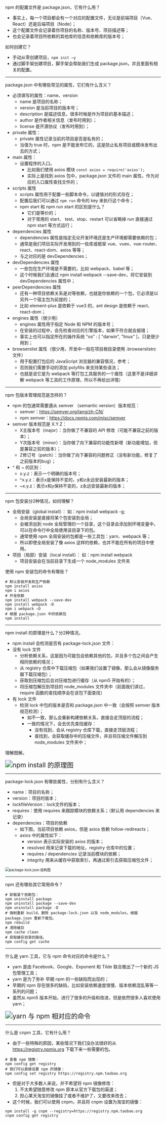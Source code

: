 npm 的配置文件是 package.json，它有什么用？

- 事实上，每一个项目都会有一个对应的配置文件，无论是前端项目（Vue、React）还是后端项目（Node）；
- 这个配置文件会记录着你项目的名称、版本号、项目描述等；
- 也会记录着项目所依赖的其他库的信息和依赖库的版本号；

如何创建它？

- 手动从零创建项目，`npm init –y`
- 通过脚手架创建项目，脚手架会帮助我们生成 package.json，并且里面有相关的配置。

-----

package.json 中有哪些常见的属性，它们有什么含义？

- 必须填写的属性：name、version
	- name 是项目的名称；
	- version 是当前项目的版本号；
	- description 是描述信息，很多时候是作为项目的基本描述；
	- author 是作者相关信息（发布时用到）；
	- license 是开源协议（发布时用到）；
- private 属性：
	- private 属性记录当前的项目是否是私有的；
	- 当值为 true 时，npm 是不能发布它的，这是防止私有项目或模块发布出去的方式；
- main 属性：
	- 设置程序的入口。
		- 比如我们使用 axios 模块 `const axios = require('axios');`
		- 实际上是找到 axios 包中，package.json 文件的 main 属性，作为对应的入口属性查找文件的；
- scripts 属性
	- scripts 属性用于配置一些脚本命令，以键值对的形式存在；
	- 配置后我们可以通过 `npm run` 命令的 key 来执行这个命令；
	- npm start 和 npm run start 的区别是什么？
		- 它们是等价的；
		- 对于常用的 start、 test、stop、restart 可以省略掉 run 直接通过 npm start 等方式运行；
- dependencies 属性
	- dependencies 属性是指定无论开发环境还是生产环境都需要依赖的包；
	- 通常是我们项目实际开发用到的一些库或框架 vue、vuex、vue-router、react、react-dom、axios 等等；
	- 与之对应的是 devDependencies；
- devDependencies 属性
	- 一些包在生产环境是不需要的，比如 webpack、babel 等；
	- 这个时候我们会通过 npm install webpack --save-dev，将它安装到 devDependencies 属性中；
- peerDependencies 属性
	- 还有一种项目依赖关系是对等依赖，也就是你依赖的一个包，它必须是以另外一个宿主包为前提的；
	- 比如 element-plus 是依赖于 vue3 的，ant design 是依赖于 react、react-dom；
- engines 属性（很少用）
	- engines 属性用于指定 Node 和 NPM 的版本号；
	- 在安装的过程中，会先检查对应的引擎版本，如果不符合就会报错；
	- 事实上也可以指定所在的操作系统 "os" : [ "darwin", "linux" ]，只是很少用到；
- browserslist 属性（很少用，开发中一般在项目根目录使用 .browserslistrc 文件）
	- 用于配置打包后的 JavaScript 浏览器的兼容情况，参考；
	- 否则我们需要手动的添加 polyfills 来支持某些语法；
	- 也就是说它是为 webpack 等打包工具服务的一个属性（这里不是详细讲解 webpack 等工具的工作原理，所以不再给出详情）

-----

npm 包版本管理规范是怎样的？

- npm 的包通常需要遵从 semver （semantic version）版本规范：
	- semver：https://semver.org/lang/zh-CN/
	- npm semver：https://docs.npmjs.com/misc/semver
- semver 版本规范是 X.Y.Z：
	- X主版本号（major）：当你做了不兼容的 API 修改（可能不兼容之前的版本）；
	- Y次版本号（minor）：当你做了向下兼容的功能性新增（新功能增加，但是兼容之前的版本）；
	- Z修订号（patch）：当你做了向下兼容的问题修正（没有新功能，修复了之前版本的bug）；
-  ^ 和 ~ 的区别：
	- x.y.z：表示一个明确的版本号；
	- ^x.y.z：表示x是保持不变的，y和z永远安装最新的版本；
	- ~x.y.z：表示x和y保持不变的，z永远安装最新的版本；

-----

npm 包安装分2种情况，如何理解？

- 全局安装（global install）： 如：npm install webpack -g;
	- 全局安装是直接将某个包安装到全局；
	- 会被添加到 node 全局管理的一个目录，这个目录会添加到环境变量中，可以在命令行中全局使用该目录下的包。
	- 通常使用 npm 全局安装的包都是一些工具包：yarn、webpack 等；
	- 所以即使全局安装了像 axios 这样的依赖，也并不能在所有的项目中使用。
- 项目（局部）安装（local install）： 如：npm install webpack
	- 项目安装会在当前目录下生成一个 node_modules 文件夹

使用 npm 安装包的命令有哪些？

```shell
# 默认安装开发和生产依赖
npm install axios
npm i axios
# 开发依赖
npm install webpack --save-dev
npm install webpack -D
npm i webpack –D
# 根据 package.json 中的依赖包
npm install
```

-----

npm install 的原理是什么？分2种情况。

- npm install 会检测是否有 package-lock.json 文件：
- 没有 lock 文件
	- 分析依赖关系，这是因为可能包会依赖其他的包，并且多个包之间会产生相同依赖的情况；
	- 从 registry 仓库中下载压缩包（如果我们设置了镜像，那么会从镜像服务器下载压缩包）；
	- 获取到压缩包后会对压缩包进行缓存（从 npm5 开始有的）；
	- 将压缩包解压到项目的 node_modules 文件夹中（前面我们讲过，require 函数的查找顺序会在该包下面查找）
- 有 lock 文件
	- 检测 lock 中包的版本是否和 package.json 中一致（会按照 semver 版本规范检测）；
		- 如不一致，那么会重新构建依赖关系，直接会走顶层的流程；
		- 一致的情况下，会去优先查找缓存：
			- 没有找到，会从 registry 仓库下载，直接走顶层流程；
			- 查找到，会获取缓存中的压缩文件，并且将压缩文件解压到 node_modules 文件夹中；

理解图解。

<img src="NodeAssets/npm install 的原理图.jpg" alt="npm install 的原理图" style="zoom:150%;" />

-----

package-lock.json 有哪些属性，分别有什么含义？

- name：项目的名称；
- version：项目的版本；
- lockfileVersion：lock文件的版本；
- requires：使用 requires 来跟踪模块的依赖关系；（默认用 dependencies 来记录）
- dependencies：项目的依赖
	- 如下图，当前项目依赖 axios，但是 axios 依赖 follow-redireacts；
	- axios 中的属性如下：
		- version 表示实际安装的 axios 的版本；
		- resolved 用来记录下载的地址，registry 仓库中的位置；
		- requires / dependencies 记录当前模块的依赖；
		- integrity 用来从缓存中获取索引，再通过索引去获取压缩包文件；

<img src="NodeAssets/package-lock.json 结构图.jpg" alt="package-lock.json 结构图" style="zoom:80%;" />

-----

npm 还有哪些其它常用命令？

```shell
# 卸载某个依赖包：
npm uninstall package
npm uninstall package --save-dev
npm uninstall package -D
# 强制重新 build，删除 package-lock.json 以及 node_modules，根据 package.json 重新下载包。
npm rebuild
# 清除缓存
npm cache clean
# 获取缓存目录的路径。
npm config get cache
```

-----

什么是 yarn 工具，它与 npm 命令对应的命令是什么？

- yarn 是由 Facebook、Google、Exponent 和 Tilde 联合推出了一个新的 JS 包管理工具； 
- yarn 是为了弥补 早期 npm 的一些缺陷而出现的； 
- 早期的 npm 存在很多的缺陷，比如安装依赖速度很慢、版本依赖混乱等等一系列的问题；
- 虽然从 npm5 版本开始，进行了很多的升级和改进，但是依然很多人喜欢使用 yarn；

<img src="NodeAssets/yarn 与 npm 相对应的命令.jpg" alt="yarn 与 npm 相对应的命令" style="zoom:150%;" />

-----

什么是 cnpm 工具，它有什么用？

- 由于一些特殊的原因，某些情况下我们没办法很好的从 https://registry.npmjs.org 下载下来一些需要的包。
```shell
# 查看 npm 镜像：
npm config get registry 
# 我们可以直接设置 npm 的镜像：
npm config set registry https://registry.npm.taobao.org
```
- 但是对于大多数人来说，并不希望将 npm 镜像修改： 
	1. 不太希望随意修改 npm 原本从官方下载包的渠道； 
	2. 担心某天淘宝的镜像挂了或者不维护了，又要改来改去；
- 这个时候，我们可以使用 cnpm，并且将 cnpm 设置为淘宝的镜像：
```shell
npm install -g cnpm --registry=https://registry.npm.taobao.org
cnpm config get registry
```